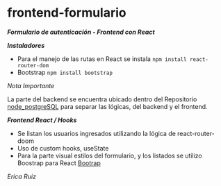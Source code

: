 # frontend-formulario

***Formulario de autenticación - Frontend con React***

***Instaladores***

- Para el manejo de las rutas en React se instala    ```npm install react-router-dom```
- Bootstrap  ```npm install bootstrap```


*Nota Importante*

La parte del backend se encuentra ubicado dentro del Repositorio [node_postgreSQL](https://github.com/Erica1912/node_postgreSQL)
para separar las lógicas, del backend y el frontend.

***Frontend React / Hooks***

- Se listan los usuarios ingresados utilizando la lógica de react-router-doom
- Uso de custom hooks, useState
- Para la parte visual estilos del formulario, y los listados se utilizo Boostrap para React [Bootrap](https://react-bootstrap.github.io/getting-started/introduction)



*Erica Ruiz*
